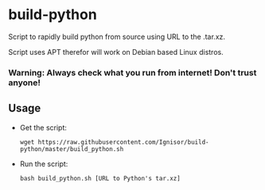 # build-python
Script to rapidly build python from source using URL to the .tar.xz.

Script uses APT therefor will work on Debian based Linux distros.

### Warning: Always check what you run from internet! Don't trust anyone!

## Usage
- Get the script:
  ```
  wget https://raw.githubusercontent.com/Ignisor/build-python/master/build_python.sh
  ```
  
- Run the script:
  ```
  bash build_python.sh [URL to Python's tar.xz]
  ```
